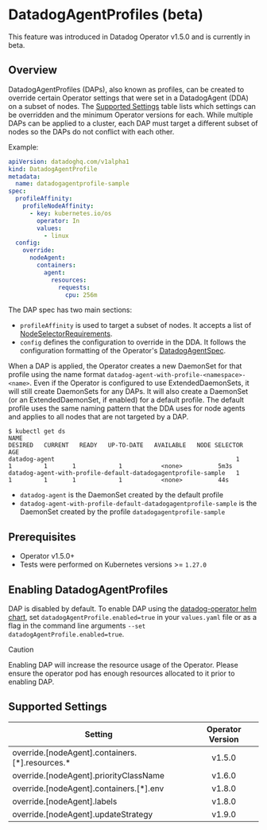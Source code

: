 # DatadogAgentProfiles (beta)

This feature was introduced in Datadog Operator v1.5.0 and is currently in beta.

## Overview

DatadogAgentProfiles (DAPs), also known as profiles, can be created to override certain Operator settings that were set in a DatadogAgent (DDA) on a subset of nodes. The [Supported Settings](#supported-settings) table lists which settings can be overridden and the minimum Operator versions for each. While multiple DAPs can be applied to a cluster, each DAP must target a different subset of nodes so the DAPs do not conflict with each other. 

Example:

```yaml
apiVersion: datadoghq.com/v1alpha1
kind: DatadogAgentProfile
metadata:
  name: datadogagentprofile-sample
spec:
  profileAffinity:
    profileNodeAffinity:
      - key: kubernetes.io/os
        operator: In
        values:
          - linux
  config:
    override:
      nodeAgent:
        containers:
          agent:
            resources:
              requests:
                cpu: 256m
```

The DAP spec has two main sections:
* `profileAffinity` is used to target a subset of nodes. It accepts a list of [NodeSelectorRequirements](https://pkg.go.dev/k8s.io/api/core/v1#NodeSelectorRequirement).
* `config` defines the configuration to override in the DDA. It follows the configuration formatting of the Operator's [DatadogAgentSpec](https://github.com/DataDog/datadog-operator/blob/98276c56ad824f81be6f75128d230d2c4eda4c0b/apis/datadoghq/v2alpha1/datadogagent_types.go#L28).

When a DAP is applied, the Operator creates a new DaemonSet for that profile using the name format `datadog-agent-with-profile-<namespace>-<name>`. Even if the Operator is configured to use ExtendedDaemonSets, it will still create DaemonSets for any DAPs. It will also create a DaemonSet (or an ExtendedDaemonSet, if enabled) for a default profile. The default profile uses the same naming pattern that the DDA uses for node agents and applies to all nodes that are not targeted by a DAP.

```console
$ kubectl get ds
NAME                                                            DESIRED   CURRENT   READY   UP-TO-DATE   AVAILABLE   NODE SELECTOR   AGE
datadog-agent                                                   1         1         1       1            1           <none>          5m3s
datadog-agent-with-profile-default-datadogagentprofile-sample   1         1         1       1            1           <none>          44s
```

* `datadog-agent` is the DaemonSet created by the default profile
* `datadog-agent-with-profile-default-datadogagentprofile-sample` is the DaemonSet created by the profile `datadogagentprofile-sample`

## Prerequisites

* Operator v1.5.0+
* Tests were performed on Kubernetes versions >= `1.27.0`

## Enabling DatadogAgentProfiles

DAP is disabled by default. To enable DAP using the [datadog-operator helm chart](https://github.com/DataDog/helm-charts/tree/main/charts/datadog-operator), set `datadogAgentProfile.enabled=true` in your `values.yaml` file or as a flag in the command line arguments `--set datadogAgentProfile.enabled=true`.

> [!CAUTION]
> Enabling DAP will increase the resource usage of the Operator. Please ensure the operator pod has enough resources allocated to it prior to enabling DAP.

## Supported Settings

| Setting | Operator Version |
| -------- | :--------------: |
| override.[nodeAgent].containers.[\*].resources.\* | v1.5.0 |
| override.[nodeAgent].priorityClassName | v1.6.0 |
| override.[nodeAgent].containers.[\*].env | v1.8.0 |
| override.[nodeAgent].labels | v1.8.0 |
| override.[nodeAgent].updateStrategy | v1.9.0 |
